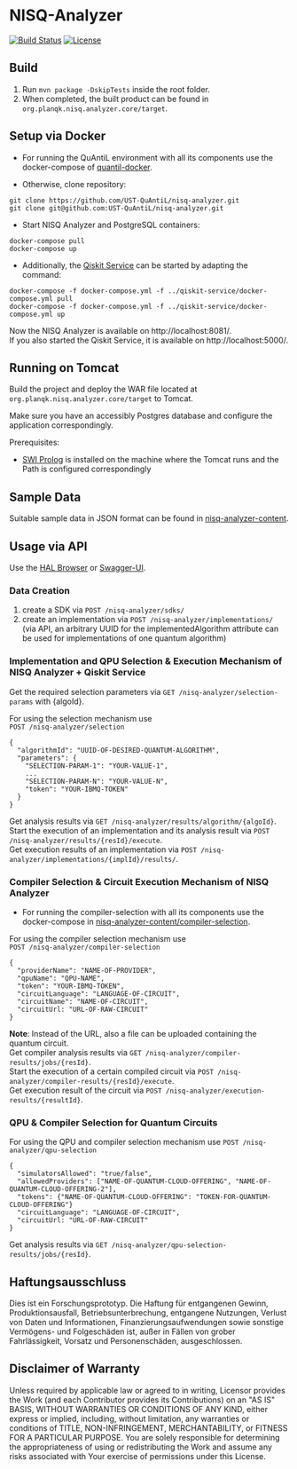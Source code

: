 # NISQ-Analyzer

[![Build Status](https://api.travis-ci.com/UST-QuAntiL/nisq-analyzer.svg?branch=master)](https://travis-ci.com/UST-QuAntiL/nisq-analyzer)
[![License](https://img.shields.io/badge/License-Apache%202.0-blue.svg)](https://opensource.org/licenses/Apache-2.0)

## Build

1. Run `mvn package -DskipTests` inside the root folder.
2. When completed, the built product can be found in `org.planqk.nisq.analyzer.core/target`.

## Setup via Docker

* For running the QuAntiL environment with all its components use the docker-compose of [quantil-docker](https://github.com/UST-QuAntiL/quantil-docker).  

* Otherwise, clone repository:
```
git clone https://github.com/UST-QuAntiL/nisq-analyzer.git   
git clone git@github.com:UST-QuAntiL/nisq-analyzer.git
```

* Start NISQ Analyzer and PostgreSQL containers:
```
docker-compose pull
docker-compose up
```

* Additionally, the [Qiskit Service](https://github.com/UST-QuAntiL/qiskit-service/) can be started by adapting the command:
```
docker-compose -f docker-compose.yml -f ../qiskit-service/docker-compose.yml pull
docker-compose -f docker-compose.yml -f ../qiskit-service/docker-compose.yml up
```

Now the NISQ Analyzer is available on http://localhost:8081/.  
If you also started the Qiskit Service, it is available on http://localhost:5000/.
	
## Running on Tomcat

Build the project and deploy the WAR file located at `org.planqk.nisq.analyzer.core/target` to Tomcat.

Make sure you have an accessibly Postgres database and configure the application correspondingly.

Prerequisites:

- [SWI Prolog](https://www.swi-prolog.org/) is installed on the machine where the Tomcat runs and the Path is configured correspondingly

## Sample Data

Suitable sample data in JSON format can be found in [nisq-analyzer-content](https://github.com/UST-QuAntiL/nisq-analyzer-content/tree/master/objects).  

## Usage via API

Use the [HAL Browser](http://localhost:8081/nisq-analyzer/browser/index.html#http://localhost:8081/nisq-analyzer/) or [Swagger-UI](http://localhost:8081/nisq-analyzer/swagger-ui/index.html?configUrl=/nisq-analyzer/v3/api-docs/swagger-config#/).

### Data Creation  
1. create a SDK via `POST /nisq-analyzer/sdks/`
2. create an implementation via `POST /nisq-analyzer/implementations/` (via API, an arbitrary UUID for the implementedAlgorithm attribute can be used for implementations of one quantum algorithm)

### Implementation and QPU Selection & Execution Mechanism of NISQ Analyzer + Qiskit Service
Get the required selection parameters via `GET /nisq-analyzer/selection-params` with {algoId}.  

For using the selection mechanism use  
`POST /nisq-analyzer/selection`
```
{
  "algorithmId": "UUID-OF-DESIRED-QUANTUM-ALGORITHM",
  "parameters": {
    "SELECTION-PARAM-1": "YOUR-VALUE-1",
    ...
    "SELECTION-PARAM-N": "YOUR-VALUE-N",
    "token": "YOUR-IBMQ-TOKEN"
  }
}
```

Get analysis results via `GET /nisq-analyzer/results/algorithm/{algoId}`.  
Start the execution of an implementation and its analysis result via `POST /nisq-analyzer/results/{resId}/execute`.  
Get execution results of an implementation via `POST /nisq-analyzer/implementations/{implId}/results/`.  

### Compiler Selection & Circuit Execution Mechanism of NISQ Analyzer  

* For running the compiler-selection with all its components use the docker-compose in [nisq-analyzer-content/compiler-selection](https://github.com/UST-QuAntiL/nisq-analyzer-content/tree/master/compiler-selection). 

For using the compiler selection mechanism use  
`POST /nisq-analyzer/compiler-selection`
```
{
  "providerName": "NAME-OF-PROVIDER",
  "qpuName": "QPU-NAME",
  "token": "YOUR-IBMQ-TOKEN",
  "circuitLanguage": "LANGUAGE-OF-CIRCUIT",
  "circuitName": "NAME-OF-CIRCUIT",
  "circuitUrl: "URL-OF-RAW-CIRCUIT"
}
```
**Note**: Instead of the URL, also a file can be uploaded containing the quantum circuit.  
Get compiler analysis results via `GET /nisq-analyzer/compiler-results/jobs/{resId}`.  
Start the execution of a certain compiled circuit via `POST /nisq-analyzer/compiler-results/{resId}/execute`.  
Get execution result of the circuit via `POST /nisq-analyzer/execution-results/{resultId}`.  

### QPU & Compiler Selection for Quantum Circuits

For using the QPU and compiler selection mechanism use
`POST /nisq-analyzer/qpu-selection`
```
{
  "simulatorsAllowed": "true/false",
  "allowedProviders": ["NAME-OF-QUANTUM-CLOUD-OFFERING", "NAME-OF-QUANTUM-CLOUD-OFFERING-2"],
  "tokens": {"NAME-OF-QUANTUM-CLOUD-OFFERING": "TOKEN-FOR-QUANTUM-CLOUD-OFFERING"}
  "circuitLanguage": "LANGUAGE-OF-CIRCUIT",
  "circuitUrl: "URL-OF-RAW-CIRCUIT"
}
```

Get analysis results via `GET /nisq-analyzer/qpu-selection-results/jobs/{resId}`.

## Haftungsausschluss

Dies ist ein Forschungsprototyp.
Die Haftung für entgangenen Gewinn, Produktionsausfall, Betriebsunterbrechung, entgangene Nutzungen, Verlust von Daten und Informationen, Finanzierungsaufwendungen sowie sonstige Vermögens- und Folgeschäden ist, außer in Fällen von grober Fahrlässigkeit, Vorsatz und Personenschäden, ausgeschlossen.

## Disclaimer of Warranty

Unless required by applicable law or agreed to in writing, Licensor provides the Work (and each Contributor provides its Contributions) on an "AS IS" BASIS, WITHOUT WARRANTIES OR CONDITIONS OF ANY KIND, either express or implied, including, without limitation, any warranties or conditions of TITLE, NON-INFRINGEMENT, MERCHANTABILITY, or FITNESS FOR A PARTICULAR PURPOSE.
You are solely responsible for determining the appropriateness of using or redistributing the Work and assume any risks associated with Your exercise of permissions under this License.
